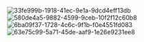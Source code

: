 ![33fe999b-1918-41ec-9e1a-9dcd4eff13db](https://github.com/user-attachments/assets/2765a1bf-24f8-4d98-a1c4-d34cf1915ee2)
![580de4a5-9882-4599-9ceb-10f2f12c60b8](https://github.com/user-attachments/assets/7fec25d1-5379-4720-83f7-8efd8a5427de)
![6ba09f37-1728-4c6c-9f1b-f0e4551fd083](https://github.com/user-attachments/assets/ab058b5c-2363-4b98-9c81-dc3ba907fc35)
![63e75c99-5a71-45de-aaf9-1e26e9231ee8](https://github.com/user-attachments/assets/07b0c8f0-106b-400c-a342-05e3e18ee6e7)
